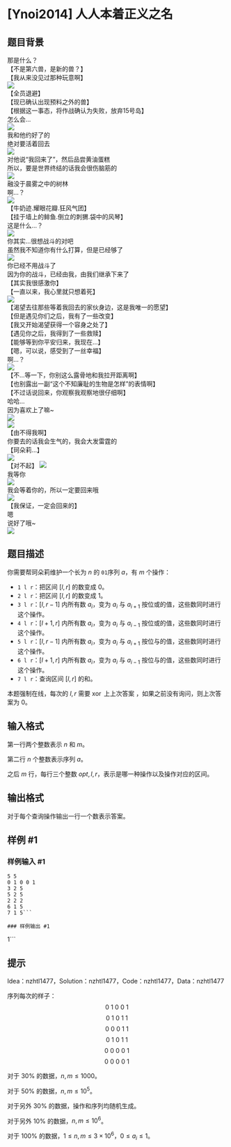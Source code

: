 # [Ynoi2014] 人人本着正义之名

## 题目背景

那是什么？  
【不是第六兽，是新的兽？】  
【我从来没见过那种玩意啊】  
![](https://cdn.luogu.com.cn/upload/pic/45515.png)    
【全员退避】  
【现已确认出现预料之外的兽】  
【根据这一事态，将作战确认为失败，放弃15号岛】  
怎么会...  
![](https://cdn.luogu.com.cn/upload/pic/45516.png)   
我和他约好了的  
绝对要活着回去  
![](https://cdn.luogu.com.cn/upload/pic/45517.png)   
对他说“我回来了”，然后品尝黄油蛋糕  
所以，要是世界终结的话我会很伤脑筋的  
![](https://cdn.luogu.com.cn/upload/pic/45518.png)   
融没于晨雾之中的树林  
啊...？  
![](https://cdn.luogu.com.cn/upload/pic/45519.png)  
【牛奶迹.耀眼花瓣.狂风气团】  
【挂于墙上的鲱鱼.倒立的刺猬.袋中的风琴】  
这是什么...？  
![](https://cdn.luogu.com.cn/upload/pic/45520.png)  
你其实...很想战斗的对吧  
虽然我不知道你有什么打算，但是已经够了  
![](https://cdn.luogu.com.cn/upload/pic/45521.png)  
你已经不用战斗了  
因为你的战斗，已经由我，由我们继承下来了  
【其实我很感激你】  
【一直以来，我心里就只想着死】  
![](https://cdn.luogu.com.cn/upload/pic/45523.png)  
【渴望去往那些等着我回去的家伙身边，这是我唯一的愿望】  
【但是遇见你们之后，我有了一些改变】  
【我又开始渴望获得一个容身之处了】  
【遇见你之后，我得到了一些救赎】  
【能够等到你平安归来，我现在...】  
【嗯，可以说，感受到了一丝幸福】  
啊...？   
![](https://cdn.luogu.com.cn/upload/pic/45524.png)  
【不...等一下，你别这么露骨地和我拉开距离啊】  
【也别露出一副“这个不知廉耻的生物是怎样”的表情啊】   
【不过话说回来，你观察我观察地很仔细啊】  
哈哈...  
因为喜欢上了嘛~   
![](https://cdn.luogu.com.cn/upload/pic/45525.png)  
![](https://cdn.luogu.com.cn/upload/pic/45526.png)  
【由不得我啊】  
你要去的话我会生气的，我会大发雷霆的  
【珂朵莉...】   
![](https://cdn.luogu.com.cn/upload/pic/45527.png)  
【对不起】
![](https://cdn.luogu.com.cn/upload/pic/45528.png)  
我等你  
![](https://cdn.luogu.com.cn/upload/pic/45529.png)  
我会等着你的，所以一定要回来哦   
![](https://cdn.luogu.com.cn/upload/pic/45530.png)  
【我保证，一定会回来的】  
嗯  
说好了哦~   
![](https://cdn.luogu.com.cn/upload/pic/45531.png)   

## 题目描述

你需要帮珂朵莉维护一个长为 $n$ 的 `01`序列 $a$，有 $m$ 个操作：  
- `1 l r`：把区间 $[l,r]$ 的数变成 $0$。
- `2 l r`：把区间 $[l,r]$ 的数变成 $1$。
- `3 l r`：$[l,r-1]$ 内所有数 $a_i$，变为 $a_i$ 与 $a_{i+1}$ 按位或的值，这些数同时进行这个操作。
- `4 l r`：$[l+1,r]$ 内所有数 $a_i$，变为 $a_i$ 与 $a_{i-1}$ 按位或的值，这些数同时进行这个操作。
- `5 l r`：$[l,r-1]$ 内所有数 $a_i$，变为 $a_i$ 与 $a_{i+1}$ 按位与的值，这些数同时进行这个操作。
- `6 l r`：$[l+1,r]$ 内所有数 $a_i$，变为 $a_i$ 与 $a_{i-1}$ 按位与的值，这些数同时进行这个操作。
- `7 l r`：查询区间 $[l,r]$ 的和。

本题强制在线，每次的 $l,r$ 需要 $\operatorname{xor}$ 上上次答案 ，如果之前没有询问，则上次答案为 $0$。

## 输入格式

第一行两个整数表示 $n$ 和 $m$。

第二行 $n$ 个整数表示序列 $a$。

之后 $m$ 行，每行三个整数 $opt,l,r$，表示是哪一种操作以及操作对应的区间。


## 输出格式

对于每个查询操作输出一行一个数表示答案。

## 样例 #1

### 样例输入 #1
```
5 5
0 1 0 0 1
3 2 5
5 2 5
2 2 2
6 1 5
7 1 5```

### 样例输出 #1

```
1```

## 提示

Idea：nzhtl1477，Solution：nzhtl1477，Code：nzhtl1477，Data：nzhtl1477

序列每次的样子：
$$0\ 1\ 0\ 0\ 1$$
$$0\ 1\ 0\ 1\ 1$$
$$0\ 0\ 0\ 1\ 1$$
$$0\ 1\ 0\ 1\ 1$$
$$0\ 0\ 0\ 0\ 1$$
$$0\ 0\ 0\ 0\ 1$$

对于 $30\%$ 的数据，$n,m\leq 1000$。

对于 $50\%$ 的数据，$n,m\leq 10^5$。

对于另外 $30\%$ 的数据，操作和序列均随机生成。

对于另外 $10\%$ 的数据，$n,m\leq 10^6$。

对于 $100\%$ 的数据，$1\leq n,m\leq 3 \times 10^6$，$0\leq a_i\leq 1$。
